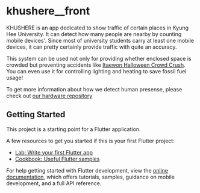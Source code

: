 # khushere__front
KHUSHERE is an app dedicated to show traffic of certain places in Kyung Hee University. It can detect how many people are nearby by counting mobile devices'. Since most of university students carry at least one mobile devices, it can pretty certainly provide traffic with quite an accuracy.


This system can be used not only for providing whether enclosed space is crowded but preventing accidents like [Itaewon Halloween Crowd Crush](https://www.koreaherald.com/view.php?ud=20221030000006). You can even use it for controlling lighting and heating to save fossil fuel usage!


To get more information about how we detect human presense, please check out [our hardware repository](https://github.com/park-csu/khushere-hardware)
## Getting Started

This project is a starting point for a Flutter application.

A few resources to get you started if this is your first Flutter project:

- [Lab: Write your first Flutter app](https://docs.flutter.dev/get-started/codelab)
- [Cookbook: Useful Flutter samples](https://docs.flutter.dev/cookbook)

For help getting started with Flutter development, view the
[online documentation](https://docs.flutter.dev/), which offers tutorials,
samples, guidance on mobile development, and a full API reference.
